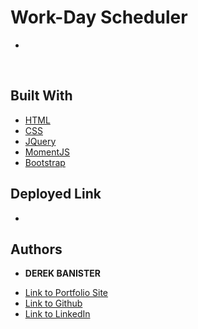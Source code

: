 # Work-Day Scheduler

* 

![]() 
![]()
![]()
![]()

## Built With

* [HTML](https://developer.mozilla.org/en-US/docs/Web/HTML)
* [CSS](https://developer.mozilla.org/en-US/docs/Web/CSS)
* [JQuery](https://jquery.com/)
* [MomentJS](https://momentjs.com/)
* [Bootstrap](https://getbootstrap.com/)

## Deployed Link

* []()


## Authors

* **DEREK BANISTER** 

- [Link to Portfolio Site](https://derekbanister.github.io/First-Portfolio/)
- [Link to Github](https://github.com/DerekBanister)
- [Link to LinkedIn](https://www.linkedin.com/in/derek-banister/)

